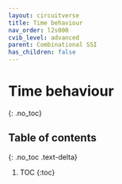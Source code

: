 ```yaml
---
layout: circuitverse
title: Time behaviour
nav_order: l2s000
cvib_level: advanced
parent: Combinational SSI
has_children: false
---
```


# Time behaviour
{: .no_toc}

## Table of contents
{: .no_toc .text-delta}

1. TOC
{:toc}
